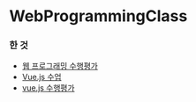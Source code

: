 # WebProgrammingClass

### 한 것
*  [웹 프로그래밍 수행평가](https://github.com/Junhong0209/WebProgrammingClass/tree/main/WebProgramming_Test)
* [Vue.js 수업](https://github.com/Junhong0209/WebProgrammingClass/tree/main/vuetest)
* [vue.js 수행평가](https://github.com/Junhong0209/WebProgrammingClass/tree/main/todolist)

